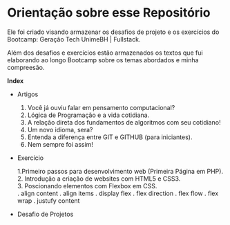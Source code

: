 # Orientação sobre esse Repositório

Ele foi criado visando armazenar os desafios de projeto e os exercícios do Bootcamp: Geração Tech UnimeBH | Fullstack.

Além dos desafios e exercícios estão armazenados os textos que fui elaborando ao longo Bootcamp sobre os temas abordados e minha compreesão. 

**Index**

- Artigos<p>
    1.  Você já ouviu falar em pensamento computacional?
    2. Lógica de Programação e a vida cotidiana.
    3. A relação direta dos fundamentos de algoritmos com seu cotidiano!
    4. Um novo idioma, sera?
    5. Entenda a diferença entre GIT e GITHUB (para iniciantes).
    6. Nem sempre foi assim!

- Exercício<p>
    1.Primeiro passos para desenvolvimento web (Primeira Página em PHP). <br>
    2. Introdução a criação de websites com HTML5 e CSS3. <br>
    3. Poscionando elementos com Flexbox em CSS. <br>
        . align content
        . align items
        . display flex
        . flex direction 
        . flex flow 
        . flex wrap 
        . justufy content

    

- Desafio de Projetos